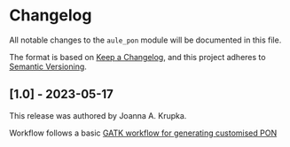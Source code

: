 # Changelog

All notable changes to the `aule_pon` module will be documented in this file.

The format is based on [Keep a Changelog](https://keepachangelog.com/en/1.0.0/),
and this project adheres to [Semantic Versioning](https://semver.org/spec/v2.0.0.html).

## [1.0] - 2023-05-17

This release was authored by Joanna A. Krupka.

Workflow follows a basic [GATK workflow for generating customised PON](https://gatk.broadinstitute.org/hc/en-us/articles/360037058172-CreateSomaticPanelOfNormals-BETA-)
